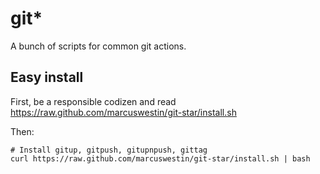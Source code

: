 git*
====

A bunch of scripts for common git actions.

Easy install
------------

First, be a responsible codizen and read https://raw.github.com/marcuswestin/git-star/install.sh

Then:

	# Install gitup, gitpush, gitupnpush, gittag
	curl https://raw.github.com/marcuswestin/git-star/install.sh | bash
